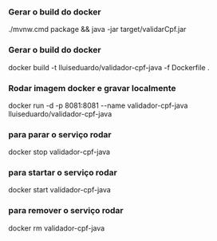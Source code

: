 
### Gerar o build do docker ###
./mvnw.cmd package && java -jar target/validarCpf.jar

### Gerar o build do docker ###
docker build -t lluiseduardo/validador-cpf-java -f Dockerfile .

### Rodar imagem docker e gravar localmente ###
docker run -d -p 8081:8081 --name validador-cpf-java lluiseduardo/validador-cpf-java

### para parar o serviço rodar ###
docker stop validador-cpf-java

### para startar o serviço rodar ###
docker start validador-cpf-java

### para remover o serviço rodar ###
docker rm validador-cpf-java